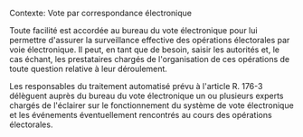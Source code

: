 Contexte: Vote par correspondance électronique

Toute facilité est accordée au bureau du vote électronique pour lui permettre d'assurer la surveillance effective des opérations électorales par voie électronique. Il peut, en tant que de besoin, saisir les autorités et, le cas échant, les prestataires chargés de l'organisation de ces opérations de toute question relative à leur déroulement.

Les responsables du traitement automatisé prévu à l'article R. 176-3 délèguent auprès du bureau du vote électronique un ou plusieurs experts chargés de l'éclairer sur le fonctionnement du système de vote électronique et les événements éventuellement rencontrés au cours des opérations électorales.